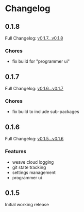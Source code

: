 # Changelog

## 0.1.8

Full Changelog: [v0.1.7...v0.1.8](https://github.com/wandb/programmer/compare/v0.1.7...v0.1.8)

### Chores

- fix build for "programmer ui"

## 0.1.7

Full Changelog: [v0.1.6...v0.1.7](https://github.com/wandb/programmer/compare/v0.1.6...v0.1.7)

### Chores

- fix build to include sub-packages


## 0.1.6

Full Changelog: [v0.1.5...v0.1.6](https://github.com/wandb/programmer/compare/v0.1.5...v0.1.6)

### Features

- weave cloud logging
- git state tracking
- settings management
- programmer ui

## 0.1.5

Initial working release